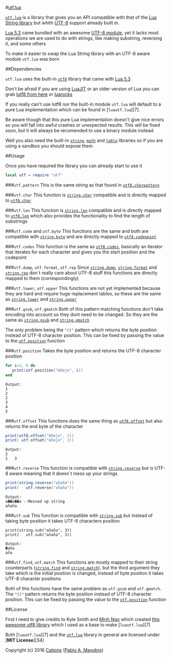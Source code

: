 #[utf.lua][1]

[`utf.lua`][1] is a library that gives you an API compatible with that of the [Lua String library][8] but whith [UTF-8][2] support already built in.

[Lua 5.3][3] came bundled with an awesome [UTF-8 module][9], yet it lacks most operations we are used to do with strings, like making substring, reversing it, and some others

To make it easier to swap the Lua String library with an UTF-8 aware module `utf.lua` was born

##Dependencies

`utf.lua` uses the built-in [`utf8`][9] library that came with [Lua 5.3][3]

Don't be afraid if you are using [LuaJIT][4] or an older version of Lua you can grab [lutf8 from here][5] or [luarocks][6]

If you really can't use lutf8 nor the built-in module `utf.lua` will default to a pure Lua implementation which can be found in [`luautf.lua`][7].

Be aware though that this pure Lua implementation doesn't give nice errors so you will fall into awful crashes or unexpected results.
This will be fixed soon, but it will always be recomended to use a binary module instead

Well you also need the built-in [`string`][8], [`math`][10] and [`table`][11] libraries so if you are using a sandbox you should expose them

##Usage

Once you have required the library you can already start to use it
```lua
local utf = require "utf"
```

###`utf.pattern`
This is the same string as that found in [`utf8.charpattern`][13]

###`utf.char`
This function is [`string.char`][19] compatible and is directly mapped to [`utf8.char`][12]

###`utf.len`
This function is [`string.len`][25] compatible and is directly mapped to [`utf8.len`][16] which also provides the functionality to find the length of substrings

###`utf.code` and `utf.byte`
This functions are the same and both are compatible with [`string.byte`][18] and are directly mapped to [`utf8.codepoint`][14]

###`utf.codes`
This function is the same as [`utf8.codes`][15], basically an iterator that iterates for each character and gives you the start position and the codepoint

###`utf.dump`, `utf.format`, `utf.rep`
Since [`string.dump`][20], [`string.format`][22] and [`string.rep`][28] don´t really care about UTF-8 stuff this functions are directly mapped to them (correspondingly)

###`utf.lower`, `utf.upper`
This functions are not yet implemented because they are hard and require huge replacement tables, so these are the same as [`string.lower`][26] and [`string.upper`][31]

###`utf.gsub`, `utf.gmatch`
Both of this pattern matching functions don't take encoding into account so they dont need to be changed. So they are the same as [`string.gsub`][24] and [`string.gmatch`][23]

The only problem being the `"()"` pattern which returns the byte position instead of UTF-8 character position. This can be fixed by passing the value to the [`utf.position`](#utfposition) function

###`utf.position`
Takes the byte position and returns the UTF-8 character position

```lua
for i=1, 6 do
   print(utf.position("Añejo", i))
end
```
```
Output:
1
2
2
3
4
5
```

###`utf.offset`
This functions does the same thing as [`utf8.offset`][17] but also returns the end byte of the character

```lua
print(utf8.offset("Añejo", 2))
print( utf.offset("Añejo", 2))
```
```
Output:
2
2	3
```

###`utf.reverse`
This function is compatible with [`string.reverse`][29] but is UTF-8 aware meaning that it doesn´t mess up your strings

```lua
print(string.reverse("añaña"))
print(   utf.reverse("añaña"))
```
```
Output:
a��a��a --Messed up string
añaña
```

###`utf.sub`
This function is compatible with [`string.sub`][30] but instead of taking byte position it takes UTF-8 characters position
```
print(string.sub("añaña", 3))
print(   utf.sub("añaña", 3))
```
```
Output:
�aña
aña
```

###`utf.find`, `utf.match`
This functions are mostly mapped to their string counterparts ([`string.find`][21] and [`string.match`][27]), but the third argument they take which is the initial position is changed, instead of byte position it takes UTF-8 character positions

Both of this functions have the same problem as `utf.gsub` and `utf.gmatch`. The `"()"` pattern returns the byte position instead of UTF-8 character position. This can be fixed by passing the value to the [`utf.position`](#utfposition) function

##License

First I need to give credits to Kyle Smith and [Minh Ngo][32] which created [this awesome utf8 library][33] which I used as a base to make [`luautf.lua`][7]

Both [`luautf.lua`][7] and the [`utf.lua`][1] library in general are licensed under [**MIT License**][34]

Copyright (c) 2016 [Cations][35] ([Pablo A. Mayobre][36])

[1]:https://github.com/Cations/utf.lua
[2]:https://en.wikipedia.org/wiki/UTF-8
[3]:https://www.lua.org/download.html
[4]:http://luajit.org/luajit.html
[5]:https://github.com/Cations/lutf8
[6]:http://luarocks.org/modules/positive07/lutf8


[8]:http://www.lua.org/manual/5.3/manual.html#6.4
[9]:http://www.lua.org/manual/5.3/manual.html#6.5
[10]:http://www.lua.org/manual/5.3/manual.html#6.7
[11]:http://www.lua.org/manual/5.3/manual.html#6.6

[12]:http://www.lua.org/manual/5.3/manual.html#pdf-utf8.char
[13]:http://www.lua.org/manual/5.3/manual.html#pdf-utf8.charpattern
[14]:http://www.lua.org/manual/5.3/manual.html#pdf-utf8.codepoint
[15]:http://www.lua.org/manual/5.3/manual.html#pdf-utf8.codes
[16]:http://www.lua.org/manual/5.3/manual.html#pdf-utf8.len
[17]:http://www.lua.org/manual/5.3/manual.html#pdf-utf8.offset

[18]:http://www.lua.org/manual/5.3/manual.html#pdf-string.byte
[19]:http://www.lua.org/manual/5.3/manual.html#pdf-string.char
[20]:http://www.lua.org/manual/5.3/manual.html#pdf-string.dump
[21]:http://www.lua.org/manual/5.3/manual.html#pdf-string.find
[22]:http://www.lua.org/manual/5.3/manual.html#pdf-string.format
[23]:http://www.lua.org/manual/5.3/manual.html#pdf-string.gmatch
[24]:http://www.lua.org/manual/5.3/manual.html#pdf-string.gsub
[25]:http://www.lua.org/manual/5.3/manual.html#pdf-string.len
[26]:http://www.lua.org/manual/5.3/manual.html#pdf-string.lower
[27]:http://www.lua.org/manual/5.3/manual.html#pdf-string.match
[28]:http://www.lua.org/manual/5.3/manual.html#pdf-string.rep
[29]:http://www.lua.org/manual/5.3/manual.html#pdf-string.reverse
[30]:http://www.lua.org/manual/5.3/manual.html#pdf-string.sub
[31]:http://www.lua.org/manual/5.3/manual.html#pdf-string.upper

[32]:https://github.com/markandgo
[33]:https://gist.github.com/markandgo/5776124


[35]:https://www.github.com/Cations
[36]:https://www.github.com/Positive07